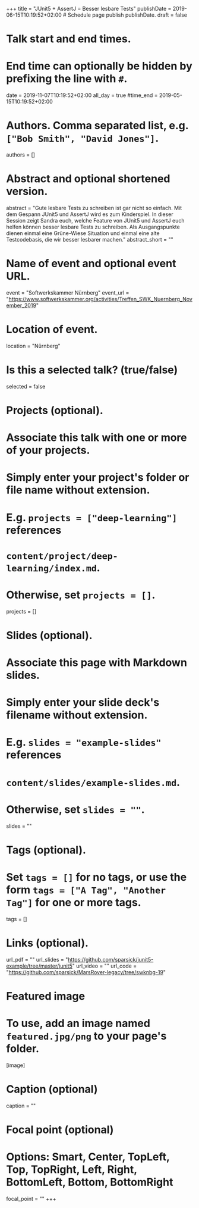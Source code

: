 +++
title = "JUnit5 + AssertJ = Besser lesbare Tests"
publishDate = 2019-06-15T10:19:52+02:00  # Schedule page publish publishDate.
draft = false

# Talk start and end times.
#   End time can optionally be hidden by prefixing the line with `#`.
date = 2019-11-07T10:19:52+02:00
all_day = true
#time_end = 2019-05-15T10:19:52+02:00

# Authors. Comma separated list, e.g. `["Bob Smith", "David Jones"]`.
authors = []

# Abstract and optional shortened version.
abstract = "Gute lesbare Tests zu schreiben ist gar nicht so einfach. Mit dem Gespann JUnit5 und AssertJ wird es zum Kinderspiel. In dieser Session zeigt Sandra euch, welche Feature von JUnit5 und AssertJ euch helfen können besser lesbare Tests zu schreiben.  Als Ausgangspunkte dienen einmal eine Grüne-Wiese Situation und einmal eine alte Testcodebasis, die wir besser lesbarer machen."
abstract_short = ""

# Name of event and optional event URL.
event = "Softwerkskammer Nürnberg"
event_url = "https://www.softwerkskammer.org/activities/Treffen_SWK_Nuernberg_November_2019"

# Location of event.
location = "Nürnberg"

# Is this a selected talk? (true/false)
selected = false

# Projects (optional).
#   Associate this talk with one or more of your projects.
#   Simply enter your project's folder or file name without extension.
#   E.g. `projects = ["deep-learning"]` references
#   `content/project/deep-learning/index.md`.
#   Otherwise, set `projects = []`.
projects = []

# Slides (optional).
#   Associate this page with Markdown slides.
#   Simply enter your slide deck's filename without extension.
#   E.g. `slides = "example-slides"` references
#   `content/slides/example-slides.md`.
#   Otherwise, set `slides = ""`.
slides = ""

# Tags (optional).
#   Set `tags = []` for no tags, or use the form `tags = ["A Tag", "Another Tag"]` for one or more tags.
tags = []

# Links (optional).
url_pdf = ""
url_slides = "https://github.com/sparsick/junit5-example/tree/master/junit5"
url_video = ""
url_code = "https://github.com/sparsick/MarsRover-legacy/tree/swknbg-19"

# Featured image
# To use, add an image named `featured.jpg/png` to your page's folder.
[image]
  # Caption (optional)
  caption = ""

  # Focal point (optional)
  # Options: Smart, Center, TopLeft, Top, TopRight, Left, Right, BottomLeft, Bottom, BottomRight
  focal_point = ""
+++
